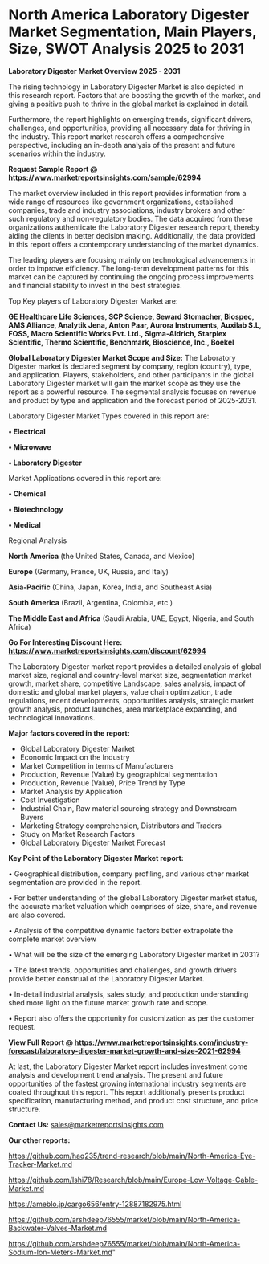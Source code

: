  # North America Laboratory Digester Market Segmentation, Main Players, Size, SWOT Analysis 2025 to 2031

<Strong> Laboratory Digester Market Overview 2025 - 2031</strong>

The rising technology in Laboratory Digester Market is also depicted in this research report. Factors that are boosting the growth of the market, and giving a positive push to thrive in the global market is explained in detail.

Furthermore, the report highlights on emerging trends, significant drivers, challenges, and opportunities, providing all necessary data for thriving in the industry. This report market research offers a comprehensive perspective, including an in-depth analysis of the present and future scenarios within the industry.

<strong>Request Sample Report @ <a href=https://www.marketreportsinsights.com/sample/62994>https://www.marketreportsinsights.com/sample/62994</a></strong>

The market overview included in this report provides information from a wide range of resources like government organizations, established companies, trade and industry associations, industry brokers and other such regulatory and non-regulatory bodies. The data acquired from these organizations authenticate the Laboratory Digester research report, thereby aiding the clients in better decision making. Additionally, the data provided in this report offers a contemporary understanding of the market dynamics.

The leading players are focusing mainly on technological advancements in order to improve efficiency. The long-term development patterns for this market can be captured by continuing the ongoing process improvements and financial stability to invest in the best strategies.

Top Key players of Laboratory Digester Market are:

<strong>GE Healthcare Life Sciences, SCP Science, Seward Stomacher, Biospec, AMS Alliance, Analytik Jena, Anton Paar, Aurora Instruments, Auxilab S.L, FOSS, Macro Scientific Works Pvt. Ltd., Sigma-Aldrich, Starplex Scientific, Thermo Scientific, Benchmark, Bioscience, Inc., Boekel</strong>

<strong><b>Global Laboratory Digester Market Scope and Size:</b></strong>
The Laboratory Digester market is declared segment by company, region (country), type, and application. Players, stakeholders, and other participants in the global Laboratory Digester market will gain the market scope as they use the report as a powerful resource. The segmental analysis focuses on revenue and product by type and application and the forecast period of 2025-2031.

Laboratory Digester Market Types covered in this report are:

<strong>• Electrical

• Microwave

• Laboratory Digester</strong>

Market Applications covered in this report are:

<strong>• Chemical

• Biotechnology

• Medical</strong> 

Regional Analysis

<strong>North America</strong> (the United States, Canada, and Mexico)

<strong>Europe</strong> (Germany, France, UK, Russia, and Italy)

<strong>Asia-Pacific</strong> (China, Japan, Korea, India, and Southeast Asia)

<strong>South America</strong> (Brazil, Argentina, Colombia, etc.)

<strong>The Middle East and Africa</strong> (Saudi Arabia, UAE, Egypt, Nigeria, and South Africa)

<strong>Go For Interesting Discount Here: <a href=https://www.marketreportsinsights.com/discount/62994>https://www.marketreportsinsights.com/discount/62994</a></strong>

The Laboratory Digester market report provides a detailed analysis of global market size, regional and country-level market size, segmentation market growth, market share, competitive Landscape, sales analysis, impact of domestic and global market players, value chain optimization, trade regulations, recent developments, opportunities analysis, strategic market growth analysis, product launches, area marketplace expanding, and technological innovations.

<strong><b>Major factors covered in the report:</b></strong>
<ul>
  <li>Global Laboratory Digester Market </li>
  <li>Economic Impact on the Industry</li>
  <li>Market Competition in terms of Manufacturers</li>
  <li>Production, Revenue (Value) by geographical segmentation</li>
  <li>Production, Revenue (Value), Price Trend by Type</li>
  <li>Market Analysis by Application</li>
  <li>Cost Investigation</li>
  <li>Industrial Chain, Raw material sourcing strategy and Downstream Buyers</li>
  <li>Marketing Strategy comprehension, Distributors and Traders</li>
  <li>Study on Market Research Factors</li>
  <li>Global Laboratory Digester Market Forecast</li>
</ul>

<strong><b>Key Point of the Laboratory Digester Market report:</b></strong>

• Geographical distribution, company profiling, and various other market segmentation are provided in the report.

• For better understanding of the global Laboratory Digester market status, the accurate market valuation which comprises of size, share, and revenue are also covered.

• Analysis of the competitive dynamic factors better extrapolate the complete market overview

• What will be the size of the emerging Laboratory Digester market in 2031?

• The latest trends, opportunities and challenges, and growth drivers provide better construal of the Laboratory Digester Market.

• In-detail industrial analysis, sales study, and production understanding shed more light on the future market growth rate and scope.

• Report also offers the opportunity for customization as per the customer request.

<strong><b>View Full Report @ <a href=https://www.marketreportsinsights.com/industry-forecast/laboratory-digester-market-growth-and-size-2021-62994>https://www.marketreportsinsights.com/industry-forecast/laboratory-digester-market-growth-and-size-2021-62994</a></b></strong>


At last, the Laboratory Digester Market report includes investment come analysis and development trend analysis. The present and future opportunities of the fastest growing international industry segments are coated throughout this report. This report additionally presents product specification, manufacturing method, and product cost structure, and price structure.

<strong>Contact Us:</strong>
sales@marketreportsinsights.com

<strong>Our other reports:</strong>

<a href=https://github.com/haq235/trend-research/blob/main/North-America-Eye-Tracker-Market.md>https://github.com/haq235/trend-research/blob/main/North-America-Eye-Tracker-Market.md</a>

<a href=https://github.com/Ishi78/Research/blob/main/Europe-Low-Voltage-Cable-Market.md>https://github.com/Ishi78/Research/blob/main/Europe-Low-Voltage-Cable-Market.md</a>

<a href=https://ameblo.jp/cargo656/entry-12887182975.html>https://ameblo.jp/cargo656/entry-12887182975.html</a>

<a href=https://github.com/arshdeep76555/market/blob/main/North-America-Backwater-Valves-Market.md>https://github.com/arshdeep76555/market/blob/main/North-America-Backwater-Valves-Market.md</a>

<a href=https://github.com/arshdeep76555/market/blob/main/North-America-Sodium-Ion-Meters-Market.md>https://github.com/arshdeep76555/market/blob/main/North-America-Sodium-Ion-Meters-Market.md</a>"
